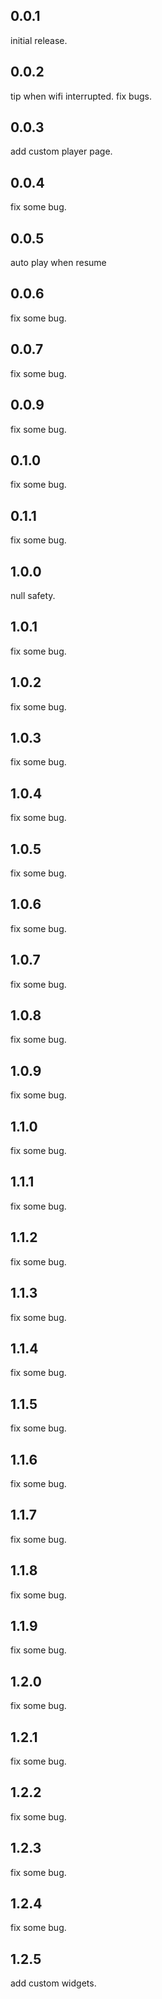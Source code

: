 ## 0.0.1
initial release.
## 0.0.2
tip when wifi interrupted. fix bugs.
## 0.0.3
add custom player page.
## 0.0.4
fix some bug.
## 0.0.5
auto play when resume
## 0.0.6
fix some bug.
## 0.0.7
fix some bug.
## 0.0.9
fix some bug.
## 0.1.0
fix some bug.
## 0.1.1
fix some bug.
## 1.0.0
null safety.
## 1.0.1
fix some bug.
## 1.0.2
fix some bug.
## 1.0.3
fix some bug.
## 1.0.4
fix some bug.
## 1.0.5
fix some bug.
## 1.0.6
fix some bug.
## 1.0.7
fix some bug.
## 1.0.8
fix some bug.
## 1.0.9
fix some bug.
## 1.1.0
fix some bug.
## 1.1.1
fix some bug.
## 1.1.2
fix some bug.
## 1.1.3
fix some bug.
## 1.1.4
fix some bug.
## 1.1.5
fix some bug.
## 1.1.6
fix some bug.
## 1.1.7
fix some bug.
## 1.1.8
fix some bug.
## 1.1.9
fix some bug.
## 1.2.0
fix some bug.
## 1.2.1
fix some bug.
## 1.2.2
fix some bug.
## 1.2.3
fix some bug.
## 1.2.4
fix some bug.
## 1.2.5
add custom widgets.
